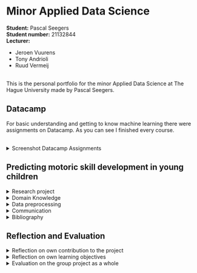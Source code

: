 # Minor Applied Data Science
**Student:** Pascal Seegers <br>
**Student number:** 21132844 <br>
**Lecturer:** 
* Jeroen Vuurens
* Tony Andrioli
* Ruud Vermeij
<br>
This is the personal portfolio for the minor Applied Data Science at The Hague University made by Pascal Seegers.


## Datacamp
For basic understanding and getting to know machine learning there were assignments on Datacamp. As you can see I finished every course.
<br/><br/>
<details>
  <summary>Screenshot Datacamp Assignments</summary>
  <br/><br/>
  
<figure style="text-align: center">
<div style="text-align: center">
<!-- ![Datacamp assignments Pascal Seegers](/images/Datacamp_Screenshot.png) -->
<img src="/images/Datacamp_Screenshot.png" alt="Datacamp assignments Pascal Seegers" width="500">
<br/><br/>
<figcaption><i><small>Fig. 1: Datacamp assignments Pascal Seegers</small></i></figcaption>
</div>
</figure>
  
</details>
  
## Predicting motoric skill development in young children




<details>

  <summary>
    Research project 
  </summary>

  <h3>Problem definition</h3>

  Our research project is a following study of the study "The Athletic Skills Track: Age- and gender -related normative values of a motor skills test for 4- to 12-year-old children" which was conducted by Hoeboer (Hoeboer, 2018). Our problem owner Pim Koolwijk is studying which biological or socio-demographic variables might have an impact on bad gross motor skills. So our goal was it to find patterns in children with bad gross motor skills and to eliminate these patterns in real world by improving relevant features or try to find spots for valuable variables for improvement which can be done by the government. Therefore our goal was to find similarities in children with bad motor skills as well as trying to predict with those similarities if a child will be lacking in motor skill development in the future in other words one year later. As this field of study is new there are only similar research projects which among each other use different model approaches. Thus one of our goals is to find the best prediction model for our study. 

<div>
    <h3>Research Question:</h3>
    <div align="center"><h4>
        <i>“How can data science be used to predict whether a child has a chance of developing a lack 
            in motor skills a year later?”</i></h4>
    </div>
    <h4>Subquestions:</h4>
    <div >
        <ul style="text-align: center; list-style-position: inside">
            <h5>
            <li>Which biological and socio-demographic variables have an influence on the motoric skills development by children?</li>
            <br>
            <li>Which model has the lowest false negative rate? </li>
            <br>
<li>Which characteristics have the children with a lack motoric skills in common?  </li>
            </h5>       
</ul>
    </div>
</div>



<h3>Evaluation</h3>

During the research for our project we found out that the perceived motor competence isn't a good indicator as young children (below the age 8) aren't good in their self-perception (Morano, 2020). As other studies recommend and one of our results was that parental questionaire data might have a big impact on the motor skill development (Khodaverdi, 2013). Although these questionaires have to be handled with care as other studies say (Zysset, 2018). That is why there might be other factors e.g. sport participation in sport clubs, which sports maybe have the biggest impact on the gross motor skill development. Another possible solution might be simplifying the motor skill quotient.


<h3>Conclusions</h3>
During our study it has been discovered that research is right about the low self-perception of children in the age period from 4-year-olds to 6-year-olds as the perceived motor competence has no impact on our models and have been filtered out by our feature selection (Morano, 2020). As other studies show there might be some other variables which have a greater impact e.g. the sleeping time (Luft, 2005). Another solution might be to take more location specific data into account e.g. CBS data. One problem occured with the parental questionaire data as this had too many holes and therefore a full parental questionaire data might have better features (more important features) and might predict with a lower false-negative rate.

The model with the lowest false-negative rate was our bagging classifier with the binary MQ category. However as this isn't the only evaluation method we used it has been discovered that our k-nearest neighbor classifier worked best in form of precision, recall and accuracy although the false-negative rate is higher by 0,2%. But in general all models performed better (lower fN rate, higher accuracy, higher precision-recall) with our binary MQ category. 

Our overfitting could maybe be prevented if we split our dataset into two datasets one for children with bad motor skills and one for good motor skills as the research shows that children with good motor skills have a higher learning curve than children with bad motor skills and therefore the distance between good motor skills and bad motor skills gets higher. 

Research also shows that one year might be too short for predicting a lack in motor skills as the development in this age period (from 4-6) is slow and other research shows that significance occured after a longer period (Morano, 2020). 

The most interesting discovery is that our models did not rate the weight or BMI as valuable as other research shows. 

<details>
  <summary>Examples</summary>
<br>
<i><small>Table 1: Imputation methods compared with the binary classification kNN </small></i>


|  Imputation |  Accuracy Train set |  Accuracy Test set |  False-negative rate |
|---|---|---|---|
|  Mean |  92,3% |  64,9% |  35,1% |
|  Median |  100,0% |  64,9% |  35,1% |
|  kNN |  100,0% |  64,9% |  35,1% |
<br>

<i><small>Table 2: Model performances with t0 data mean outlier removal, mean imputation and binary classification</small></i>


| Model  |  Accuracy Train set | Accuracy Test set  |  False-negative rate |
|---|---|---|---|
|  Random Forest Classifier |  100,0% |  64,9% |  35,1% |
|  kNN Classifier |  92,3% |  64,9% |  35,1% |
|  Decision Tree Classifier |  100,0% |  64,9% | 35,1%  |
|  Gradient Boost Classifier |  50,0% |  38,8% |  35,1% |
|  Bagging Classifier |  98,0% |  65,2% |  34,9% |
<br>
<i><small>Table 3: Accuracy scores of models using multilabel classification</small></i>


|  Model | Accuracy Train set  |  Accuracy Test set | 
|---|---|---|
|  Random Forest Classifier |  100,0% |  8,6% |  
|  kNN Classifier |  62,5% |  0,3% |   
|  Decision Tree Classifier |  100,0% |  20,2% |

<br>
<i><small>Table 4: 10-Fold cross-validation with accuracy as scoring method</small></i>


| N-Fold  |  1 |  2 |  3 | 4  |  5 |  6 | 7  |  8 |  9 |  10 |
|---|---|---|---|---|---|---|---|---|---|---|
| Accuracy  |  90,0% |  85,6% |  93,1% |  89,9% |  88,1% |  91,8% |  92,5% |  91,2% |  90,6% |  88,1% |

<br>

<i><small>Table 5: Mean and standard deviation of cross-validation</small></i>


|  kNN-binary model |  Accuracy |
|---|---|
|  Mean |  90,1% |
|  Standard deviation |  2,2% |


<br>
</details>

<h3>Planning</h3>
In our project we decided to use an agile method for developing namely Scrum. But we changed it a bit so that we've got a project leader, a notes taker, developers and non-developers. The chart of done tasks can be seen Figure 2. 
We used Github as a version control tool and pushed everyday in the evening our process to the repository.
<br/><br/>
<details>
<summary>Scrum chart board</summary>
  <br/>
  
  <figure style="text-align: center">
    <img src="/images/Scrum_Charts.png" alt="Scrum board chart" width="500">
    <br/>
    <figcaption><i><small>Fig. 2: Scrum board completed tasks</small></i></figcaption>
  </figure>

  [Link to Microsoft Planner (Scrum board)](https://tasks.office.com/DeHaagseHogeschool.onmicrosoft.com/Home/PlanViews/9Jb-xUUDp0Gu_F2YlVNn2ZYAAPLf?Type=PlanLink&Channel=Link&CreatedTime=637776783096820000)


</details>
<hr>
</details>


<details>
  <summary>
    Domain Knowledge
  </summary>

<h3>Subject Field</h3>

  <br/>
Motor skills in general are used in every day life and we practice those skills everyday by walking, bicycling, drawing or writing. But we differ motor skills into two major motor skills. First there is the fine motor skills which include skills like drawing, writing etc. so hand-eye coordination in general. Second there is the gross motor skills on which this study focuses. These include for example walking, running, jumping or bicycling. That's why motor skills are important for survival (Fine and Gross Motor Skills in Children, 2021). 

Motor skills development begins right after birth (Fine and Gross Motor Skills in Children, 2021) and is a never ending learning process (Luft, 2005). These skills improve in school age and going to school helps improving them. Research has shown that motor skills have a greater impact on adulthood life than originally known (Piek, 2006). Motor skills have a great impact on their adolescent and adulthood as children with good motor skills tend to live a healthier life with a lower weight (Robinson, 2015), lower risk of illnesses and overall have a better self-perception (Haga, 2009 and Morano, 2020). Another important point is that they enjoy sports more (Morano, 2020). One major problem which research has shown is that children with good motor skills tend to improve their motor skills faster at some point than children with bad motor skills. The rift between children with bad motor skills and children with good motor skills broadens during the growing up (Luft, 2005). 

One major point research shows is that obese children perform very low in motor competence tests compared to healthy-weight children (Gentier, 2013).  

Our study takes self-perception into account but research shows that the self-perception isn't accurate until the age of eight (Morano, 2020). 

<br>

#### Terminology

**Fine-motor skills**: hand-eye coordination e.g. drawing <br>
**Gross-Motor skills**: large muscle group coordination e.g. walking, running, jumping

**AST-1**: Athletic Skill Test 1, Test from the research Hoeboer <br>
**AST-2**: Athletic Skill Test 2, Test from the research Hoeboer

**MQ-Score**: Motor Quotient score calculated by: 
(percentile / AST-Time) *100 <br> (the percentile can be found in Hoeboer, 2018)
<br>

**MQ-category**: classification of childs motor skill with the MQ-score
<br>

**MQ-category binary**: simplified classification of childs motor skill with the MQ-category &#8594; MQ-category below 3 is classified as bad all above as good

<hr>
</details>  




<details>
  <summary>
      Data preprocessing
        
  </summary>

<h3>Data exploration</h3>
  <br/>

First of all the used/inspected datasets are t0 data, school postcodes from Rotterdam, Den Haag and Groningen, parental questionaire data, t1 data which is separated in data from The Hague University of Applied Sciences and Eindhoven and cbs data for gender and age, for migration background, income and core numbers. 

<h4>Data loading</h4>
The t0 data is a csv file which has been loaded in form of a pandas dataframe with the function "read_csv" for the t0 data the separator has to be specified as a ; has been used as the separator. The same applies to the cbs data, postcode data and t1 data. Only the questionaires are an excel file which has been loaded with the pandas function "read_excel". After running the insights function it clearly showed that the dataframes have been loaded correctly. 

<h4>Visualizations</h4>
For a first understanding of the t0 data there were different ways to properly understand the data. The first step is to visualize the data. Which has been done in form of scatter plots as well as histograms, as t-SNEs and zipcode related plots. It was clearly visible in the scatter plots that there are outliers as you can see in fig 3. In these scatter plots no correlation between features has been found. 

[The visualization notebooks can be found here.](Notebooks/Visualizations)


<div>
<img src="images/Visualizations/Age-Bmi.jpg" alt="Scatter plot of t0 with x: age and y: bmi" width="500">
<br>
<figcaption><i><small>Fig. 3: Scatter plot of t0 with outliers (x-axis:age, y-axis:BMI)</small></i></figcaption>
</div>
<br>
<div style="text-align: center">
<img src="images/Visualizations/ASt-Age.jpg" alt="Scatter plot of t0 with x: age and y: AST-Time" width="500">
<br>
<figcaption><i><small>Fig. 4: Scatter plot of t0 with outliers (x-axis: age, y-axis: AST-Time)</small></i></figcaption>
</div>
<br>


In figure 4 it can be seen that there is a correlation between these two feature. This can be ignored as the MQ-score gets calculated by these two features. 


<h4>Insights</h4>
Another step to understand the t0 data was to print all summaries in the notebook. The pandas functions info(), head(), shape, size, describe() and the sum of nan values for columns have been used. The info function shows clearly that there are columns which have holes or how big these holes are and also that some columns which should be numbers are objects. In further research it has been found out that the perceived motor competence scores are objects instead of numeric values. This is because these columns also contain strings that might be because of errors in testing. E.g. in the column "1. Rennen" there was a "x" in one row which might be because this child doesn't want to answer this question. There is another example the columns "Opmerkingen", "Opmerkingen.1" and "Unnamed: 33" can be dropped as they have more than 1000 empty rows. With the describe function it has been discovered that a few columns don't have that much variety e.g. the column "IC" has a min of 1 and a max of 1 which makes sense as this feature only states the consent on data acquiration.



[The Insights can be found here.](Notebooks/Data-Preprocessing/Data_Preprocessing.ipynb)

<i><small>Table 1: Small insights in all collected data</small></i>

|  Dataframe |  Size |  Shape |
|---|---|---|
|  t0 |  1708 rows, 34 columns |  58072 |
|  parental questionaires |  1102 rows, 92 columns |  101384 |
|  t1 THUAS |  733 rows, 36 columns |  26388 |
|  t1 Eindhoven |  2649 rows, 51 columns |  135099 |
|  CBS core numbers |  17341 rows, 118 columns |  2046238 |
|  CBS gender age |  513576 rows, 7 columns |  3595032 |
|  CBS income |  25032 rows, 22 columns |  55074 |
|  CBS migration background |  512576 rows, 7 columns |  3595032 |


<br>
  <figure style="text-align: center">
      <img src="/images/Visualizations/MSNO/t0_msno.jpg" alt="Missing values in raw dataset (t0)" width="500">
      <br/><br/>
    <figcaption><i><small>Fig. 5: Missingno plot of raw T0 data</small></i></figcaption>
  </figure>

<br>
<h3>Data preparation & cleaning </h3>


[The data preprocessing notebook can be found here.](Notebooks/Data-Preprocessing/Data_Preprocessing.ipynb)
The dataframes are from now on mentioned as their dataframe name.



<h4>Cleaning</h4>
  <br/>
One part of data preparation is the data cleaning where outliers are removed and categorical data gets encoded. 

As the visualizations and the insights showed us t0 has a few outliers which have to be removed. E.g. one outlier is a child with a BMI of 7113 which isn't possible as a human. Therefore the two approaches mean and standard deviation method and the iqr method are compared. 

But the IQR method isn't appropriate for this study as there are features with a low variance and thus the IQR method removes valuable children (SHOW IQR OUTPUT) with a bad motor skill. That happens because the lower quartile has too high values. The IQR method wasn't pursued after discovering this. 

<i><small>Table 2: t0 shapes and sizes after outlier removal and imputation</small></i>

| Dataframe  |  Shape |  Size |
|---|---|---|
|  t0 | 1271 rows, 32 columns  |  40672 |
|  t0 after outlier removal and imputation |  1697 rows, 32 columns |  54304 |
|  t0 with postcodes after imputation |  1271 rows, 34 columns |  43214 |


For encoding of the categorical features the LabelEncoder has been used. 

<h4>Feature selection</h4>
  <br/>
Features with a no variance have been dropped as they won't have an impact on the model and would lead to overfitting. In this study two different approaches were done one was done with a RandomForestClassififer and the other one was done by using the function SelectKBest from Sklearn.feature_selection. I did the SelectKBest version with chi^2 and selected the 5 best features. I choose the 5 best as after experimenting with a higher `k` we got a bigger overfitting problem. We can't use less than 5 features as the feature selection would only select the features which are needed to calculate the MQ-Category.


<h4>Merging</h4>
  <br/>
In t0 and t1/t1 eindhoven there were no MQ score, MQ category, MQ score binary and BMI category. These columns must be calculated and added to their dataframe.  

It has been done by [the formula](###Terminology). 
The MQ category and BMI category has been calculated using [this logic](Logic/Syntax%20in%20word%20for%20students.docx)

For geographical insights the school postcode numbers and postcode letters from postcodes dh rot and postcodes gro have been added to t0. Not to t1 as t1 is only used for prediction. 

There was also an approach to add the questionaire data to t0 but after dropping all nan values the dataframe had only 37 rows which is too few for machine learning. t0 and questionaire data combined had too many holes therefore this approach has been stopped and dropped. 

Another approach was to merge cbs data into t0 on the zipcodes. The problem is cbs data is very complex and the zipcodes in t0 have a one-to-one relationship while the zipcodes in cbs have a one-to-many relationship. For merging a dictionary containing a zipcode as a key and their dataframe as their value has been created. But there wasn't a solution to flatten these dataframes into a one-to-one relationship. It could have been done by hand but there wasn't enough time for this approach. So this approach has been dropped. 

In the end there are 11 different dataframes:
<ul>
<li>t0</li>
<li>t0 outlier removed by mean and using mean imputation</li>
<li>t0 outlier removed by mean and using median imputation</li>
<li>t0 outlier removed by mean and using knn imputation</li>
<li>t0 mean imputed</li>
<li>t0 median imputed</li>
<li>t0 knn imputed</li>
<li>t0 with zipcodes  after dropna</li>
<li>t0 with zipcodes with mean imputation</li>
<li>t0 with zipcodes with median imputation</li>
<li>t0 with zipcodes with knn imputation</li>
</ul>

After merging the NaN values had to be dropped because models can't calculate with a NaN value. That led t0 to 1271 rows and 32 columns. 


<h4>Imputation</h4>
  <br/>
The missing values in the dataframes have been treated with different approaches. First of all if a feature has less than 80% data the feature has been dropped as the imputation methods might create "big" patterns in the dataframes which has to be avoided to answer the research question adequate and to be valid. 

One approach is the imputation using the mean of the features, another one is using the median of the features and the last one is done via the kNNImputer from sklearn.impute.
After experimenting a bit with the kNNImputer I decided to set the `nearest_neighbors` to 6 as other values don't improve much in our model. 


For overfitting prevention there are also two different "tasks". The first one is a binary classification problem (ADD MQ BINARY TO MERGING) and the second one is a multilabel classification problem this has been done by converting the multiclass column MQ category into a multilabel column using the LabelBinarizer from Sklearn.preprocessing. 


<h3>Data explanation</h3>
  <br/>
In the data preparation part it has been discovered that the data is not perfect for machine learning as there is not much variety in it as well as too much veracity in a few dataframes e.g. questionaire data. The questionaire data also has not much volume as this dataframe ends up after merging with t0 and dropping nan values with 37 rows. 

A special case is the t1 Eindhoven data as this has 2649 rows and 51 columns. After running the function `printDataframeInsights` it has been discovered that in this dataset is the t0 and t1 data in one file. There are features in this dataset which are only for t0 that also explains why there are compared to t0 too many features. But with the column **Perioden** the t1 data can be filtered and extracted into another dataframe.

<h3>Data visualization (exploratory)</h3>
  <br/>
To find some similarities in the t0 dataset dimensionality reduction using the t-SNE has been plotted. 

[Here are the plots with different t-SNE parameters.](/Notebooks/Visualizations/t-SNE_visualizations.ipynb) 

After viewing them it has been discovered that there is no real cluster in the t-SNE therefore no pattern has been discovered (figure 6).
<br>
  <figure style="text-align: center">
      <img src="/images/Visualizations/tsne-age.png" alt="t-SNE plot of t0 data with dots colored based on age" width="500">
      <br/><br/>
    <figcaption><i><small>Fig. 6: t-SNE plot of t0 data with dots colored based on age</small></i></figcaption>
  </figure>





<hr>
</details>



<details>
  <summary>
    Communication
  </summary> 

<h3>Presentations</h3>
I participated in a few presentations and prepared the presentations with the other group members. I presented the second external presentation as well as the internal presentation 6 and the learning lab.

[The learning lab notebook can be found here.](Notebooks/T-SNE_learning_lab.ipynb)

[The presentations can be found here.](Presentations)

<h3>Writing paper</h3>
We decided as a group that everybody works on the paper and therefore I wrote together with Joost van Viegen the result part as well as the conclusion and together as a group we wrote the abstract. Everybody (myself included) reread the paper and corrected it.

<h3>Notes</h3>
For better communication and better understanding of our progress I was the one who took notes from our stand ups and topics we needed to talk about. 

[Link to Folder with Notes as pdfs](/Notes/)
<hr>
</details> 


<details>
  <summary>
    Bibliography
  </summary>

* Robinson LE, Stodden DF, Barnett LM, Lopes VP, Logan SW, Rodrigues LP, D'Hondt E. Motor Competence and its Effect on Positive Developmental Trajectories of Health. Sports Med. 2015 Sep;45(9):1273-1284. doi: 10.1007/s40279-015-0351-6. PMID: 26201678.
* Monika Haga, Physical Fitness in Children With High Motor Competence Is Different From That in Children With Low Motor Competence, Physical Therapy, Volume 89, Issue 10, 1 October 2009, Pages 1089–1097, https://doi.org/10.2522/ptj.20090052


* Khodaverdi, Z., Bahram, A., Khalaji, H., & Kazemnejad, A. (2013). Motor Skill Competence and Perceived Motor Competence: Which Best Predicts Physical Activity among Girls?. Iranian journal of public health, 42(10), 1145–1150.
* Morano, M., Bortoli, L., Ruiz, M. C., Campanozzi, A., & Robazza, C. (2020). Actual and perceived motor competence: Are children accurate in their perceptions?. PloS one, 15(5), e0233190. https://doi.org/10.1371/journal.pone.0233190
* Hoeboer, J., Ongena, G., Krijger-Hombergen, M., Stolk, E., Savelsbergh, G., & de Vries, S. I. (2018). The Athletic Skills Track: Age- and gender-related normative values of a motor skills test for 4- to 12-year-old children. Journal of science and medicine in sport, 21(9), 975–979.
* Luft, A.R., Buitrago, M.M. Stages of motor skill learning. Mol Neurobiol 32, 205–216 (2005). https://doi.org/10.1385/MN:32:3:205
* Jan P. Piek, Grant B. Baynam, Nicholas C. Barrett,
The relationship between fine and gross motor ability, self-perceptions and self-worth in children and adolescents,
Human Movement Science, Volume 25, Issue 1, 2006, Pages 65-75, ISSN 0167-9457, https://doi.org/10.1016/j.humov.2005.10.011
* Ilse Gentier, Eva D’Hondt, Sarah Shultz, Benedicte Deforche, Mireille Augustijn, Sofie Hoorne, Katja Verlaecke, Ilse De Bourdeaudhuij, Matthieu Lenoir,
Fine and gross motor skills differ between healthy-weight and obese children, Research in Developmental Disabilities, Volume 34, Issue 11, 2013, Pages 4043-4051, ISSN 0891-4222, https://doi.org/10.1016/j.ridd.2013.08.040
* Zysset, A. E., Kakebeeke, T. H., Messerli-Bürgy, N., Meyer, A. H., Stülb, K., Leeger-Aschmann, C. S., Schmutz, E. A., Arhab, A., Ferrazzini, V., Kriemler, S., Munsch, S., Puder, J. J., & Jenni, O. G. (2018). The validity of parental reports on motor skills performance level in preschool children: a comparison with a standardized motor test. European journal of pediatrics, 177(5), 715–722. https://doi.org/10.1007/s00431-017-3078-6
* Aurlien Geron. 2017. Hands-On Machine Learning with Scikit-Learn and TensorFlow: Concepts, Tools, and Techniques to Build Intelligent Systems (1st. ed.). O'Reilly Media, Inc.




* Alles over Sport. (n.d.). Start (V)aardig. Allesoversport.nl., from https://www.allesoversport.nl/startvaardig/

* Fine and Gross Moto Skills in Children: https://www.verywellfamily.com/what-are-motor-skills-3107058

</details>

## Reflection and Evaluation

<details>
  <summary>Reflection on own contribution to the project</summary>
  <br/>
In our group project we didn't have any specific roles. But we decided to do a stand up every weekday in the morning. In these meetings my role was to take notes on our tasks, goals, etc and also to inform the members which couldn't attend the meetings. Therefore we all knew what our goals were and knew where what our progress is at that moment. I learned to communicate more clearly and describe goals, tasks and so on more clearly. 
One major problem was our t0 dataset. The first data preparation team tried to merge every data in one single file. So in one datafile there should be t0 data, questionaire data from the parents and cbs data. As nobody tested the dataset or took a deeper look into it we worked with this dataset for one to two months. After this time I discovered that there was information missing and also not consistent information. During merging cbs data with our t0 data there was data from the cbs data dropped. That happened because cbs data is more complex. We tried to merge the cbs data on the zipcodes but the zipcodes in our t0 dataset has a one-to-one relationship while the zipcodes in the cbs data has a one-to-many relationship. After I discovered that I tried to go back to the beginning so to data preparation but there wasn't much time left so I decided to drop the cbs data and focus on other things and take a look into it if we still have time. Since then I learned to test more and more and not assume that everything works perfectly. 

Another role for me was after we discovered that our dataset was corrupted during cleaning to take a look into the cleaning again. As well as get a very good overview on the data in general. My task was to prepare the data therefore I tried to make a few different versions with different outlier handling and imputation methods. Our goal was to make a working prototype for our problem owner which can be used in the future. Therefore I tried to cover every single case for t0 data as well as t1 data. (Mehr informationen nötig).
As we discovered the mistakes in our dataset very late (begin/middle of december) I needed time. Because of my thinking "What if" the cleaning took too long and I tried to pursue a too perfectionist approach as I tried to make one single pipeline for t0 and t1 data which wasn't really possible as there were a few different columns in the t1 data. The data preparation was finished after two weeks because of many errors in the dataset as well as my perfectionism. But this time was precious and at that point we lost too much time with our preparation as we had to hand in our project three to four weeks later. However during this I learned that I should follow a simpler strategy (which I did after one week) and also to not pursue perfectionism but a working example. 
<hr>
</details>

<details>
  <summary>Reflection on own learning objectives</summary>
  <br/>
  In this study I wanted to get to know to machine learning and learn the basics in machine learning. As well as see if this might be a direction of work for me in the future. In the beginning there was very much information and an information overload for me which made it hard for me to understand how machine learning works. That's why I choose to read the book "Hands-on Machine Learning with Scikit-Learn, Keras, and Tensorflow: Concepts, Tools, and Techniques to Build Intelligent Systems". At the beginning it didn't help much as there was still a information overload. But after trying some things in our group project I understood more and more. Adding to this I asked a friend of mine who already worked with machine learning which helped a lot. The outcome of this all was that I understood machine learning more and more which lead to an ever changing project code and approach. In the end it all clicked and makes sense. I understand the basics of machine learning now when to do which steps and why doing these steps is important. The information overload was very hard for me in the beginning but as I absorbed more and more information through different sources I learned to use these sources and how to use them. 

Another learning objective for me was the project planning. As I never had an interdisciplinary study/course with people not from programming in general I never knew how to work in a "work environment" and how to explain functions to not developers. Therefore one of my tasks was to explain functions or developing in general more clearly to not developers. I did this and asked the person afterwards what they think I meant. Also what they think the outcome will look like and compared this to my thoughts/results from these questions. If they aligned I could assume that they understood what I meant. Sometimes the developers understood my points but the non developers didn't and they looked confused after my explanations. After this I noticed that my thoughts are very specific and that it was hard to explain things easy and short. That's how I learned to express myself more precise and simpler. As well as trying to understand the thinking process of other non developers more. I learned also that I sometimes assume things which shouldn't be assumed and that I needed to ask myself and the other members more questions. 
<hr>
</details>

<details>
  <summary>Evaluation on the group project as a whole</summary>
  <br/>
  The group in general was a good group although we weren't all developers. That led to the fact that we sometimes got stuck. One problem was that we had to explain in detail what our steps were and what some code snippet does. Another point is that non-developers tried to do very hard tasks e.g. data preparation which led to a "wrong" dataset as this wasn't tested neither by other group members nor by me. So after we discovered that there were mistakes we had to begin at the start again. Now I know that I should test more and that cross-testing is mandatory for hard tasks. Also that clear and precise communication is the key to a good group project. (not finished)

All in all was it a good group project as we had a good problem management and discussed many things in our group. When somebody had a problem we asked each other if somebody has a solution or could help and pair program. Therefore we could solve almost all problems and if it took too much time we did it separately and tried to absorb as much information as possible. In the end somebody always had a solution for our problem. 
During this I learned that pair programming sometimes leads to good solutions and aren't a time waste as I always thought. Also I learned that the easiest way in my mind isn't always the easiest way. Some times I thought too difficult (Ist das ein Satz?)
And I also learned that my thinking is way to me focused as I sometimes assumed other people understand developing very well because it is "easier" for me. Which led me to be a calmer person as well as managing with other opinions better. I improved in the sense that I don't take many things for granted and that a interdisciplinary group opens my mind more as I notice that people from other studies give arguments I never thought of but are after they said it very strong arguments which make sense and help me understand problems/topics more.
</details>


    

